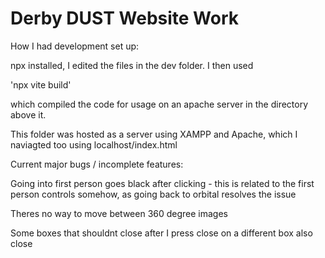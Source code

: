 # Derby DUST Website Work

How I had development set up:

npx installed, I edited the files in the dev folder. I then used

'npx vite build'

which compiled the code for usage on an apache server in the directory above it.

This folder was hosted as a server using XAMPP and Apache, which I naviagted too using localhost/index.html


Current major bugs / incomplete features:

Going into first person goes black after clicking - this is related to the first person controls somehow, as going back to orbital resolves the issue

Theres no way to move between 360 degree images

Some boxes that shouldnt close after I press close on a different box also close